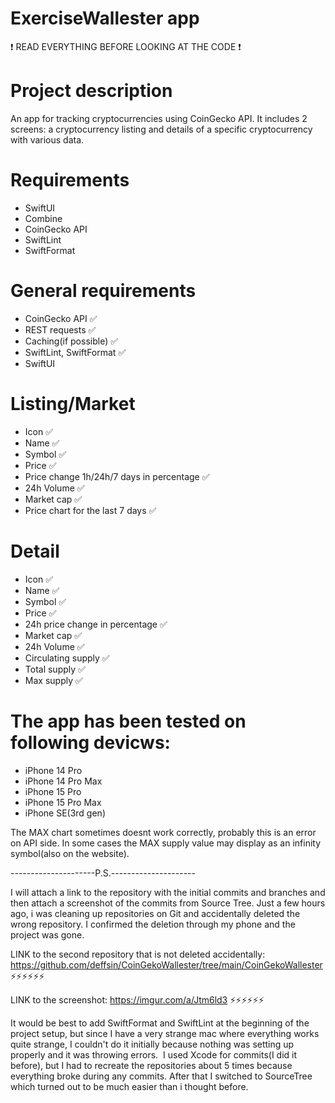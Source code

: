 # ExerciseWallester app

❗️ READ EVERYTHING BEFORE LOOKING AT THE CODE ❗️

# Project description
An app for tracking cryptocurrencies using CoinGecko API. It includes 2 screens: a cryptocurrency listing and details of a specific cryptocurrency with various data.

# Requirements
- SwiftUI
- Combine
- CoinGecko API
- SwiftLint
- SwiftFormat

# General requirements
- CoinGecko API ✅
- REST requests ✅
- Caching(if possible) ✅
- SwiftLint, SwiftFormat ✅
- SwiftUI

# Listing/Market
- Icon ✅
- Name ✅
- Symbol ✅
- Price ✅
- Price change 1h/24h/7 days in percentage ✅
- 24h Volume ✅
- Market cap ✅
- Price chart for the last 7 days ✅

# Detail
- Icon ✅
- Name ✅
- Symbol ✅
- Price ✅
- 24h price change in percentage ✅
- Market cap ✅
- 24h Volume ✅
- Circulating supply ✅
- Total supply ✅
- Max supply ✅

# The app has been tested on following devicws:
- iPhone 14 Pro
- iPhone 14 Pro Max
- iPhone 15 Pro
- iPhone 15 Pro Max
- iPhone SE(3rd gen)

The MAX chart sometimes doesnt work correctly, probably this is an error on API side.
In some cases the MAX supply value may display as an infinity symbol(also on the website).



---------------------P.S.---------------------

I will attach a link to the repository with the initial commits and branches and then attach a screenshot of the commits from Source Tree. 
Just a few hours ago, i was cleaning up repositories on Git and accidentally deleted the wrong repository. I confirmed the deletion through my phone and the project was gone.


LINK to the second repository that is not deleted accidentally: https://github.com/deffsin/CoinGekoWallester/tree/main/CoinGekoWallester ⚡️⚡️⚡️⚡️⚡️⚡️

LINK to the screenshot: https://imgur.com/a/Jtm6ld3 ⚡️⚡️⚡️⚡️⚡️⚡️

It would be best to add SwiftFormat and SwiftLint at the  beginning of the project setup, but since I have a very strange mac where everything works quite strange, I couldn't do it initially because nothing was setting up properly and it was throwing errors. 
 I used Xcode for commits(I did it before), but I had to recreate the repositories about 5 times because everything broke during any commits. After that I switched to SourceTree which turned out to be much easier than i thought before.
